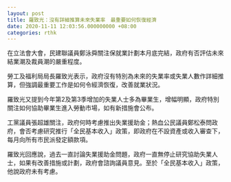 ```yaml
---
layout: post
title: 羅致光：沒有詳細推算未來失業率　最重要如何恢復經濟
date: 2020-11-11 12:03:56.000000000 +08:00
categories: rthk
---
```


在立法會大會，民建聯議員鄭泳舜關注保就業計劃本月底完結，政府有否評估未來結業潮及裁員潮的嚴重程度。

勞工及福利局局長羅致光表示，政府沒有特別為未來的失業率或失業人數作詳細推算，但強調最重要工作是如何令經濟恢復，改善就業狀況。

羅致光又提到今年第2及第3季增加的失業人士多為畢業生，增幅明顯，政府特別關注如何協助畢業生進入勞動市場，如有新措施會公布。

工黨議員張超雄關注，政府何時考慮推出失業援助金；熱血公民議員鄭松泰問政府，會否考慮研究推行「全民基本收入」政策，即政府在不設資產或收入審查下，每月向所有市民派發定額款項。

羅致光回應說，過去一直討論失業援助金問題，政府一直無停止研究協助失業人士，如果有改善措施或計劃，政府會諮詢議員意見。至於「全民基本收入」政策，他說政府未有考慮。
